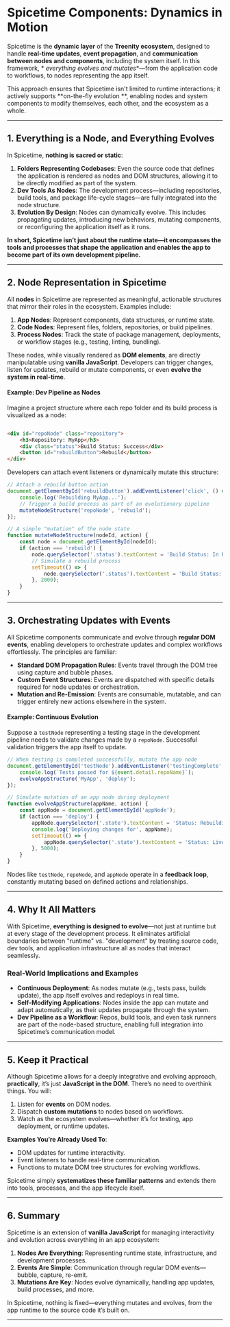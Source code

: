 # Spicetime Components: Dynamics in Motion

Spicetime is the **dynamic layer** of the **Treenity ecosystem**, designed to handle **real-time updates**, **event
propagation**, and **communication between nodes and components**, including the system itself. In this framework, *
*everything evolves and mutates**—from the application code to workflows, to nodes representing the app itself.

This approach ensures that Spicetime isn't limited to runtime interactions; it actively supports **on-the-fly evolution
**, enabling nodes and system components to modify themselves, each other, and the ecosystem as a whole.

---

## **1. Everything is a Node, and Everything Evolves**

In Spicetime, **nothing is sacred or static**:

1. **Folders Representing Codebases**: Even the source code that defines the application is rendered as nodes and DOM
   structures, allowing it to be directly modified as part of the system.
2. **Dev Tools As Nodes**: The development process—including repositories, build tools, and package life-cycle
   stages—are fully integrated into the node structure.
3. **Evolution By Design**: Nodes can dynamically evolve. This includes propagating updates, introducing new behaviors,
   mutating components, or reconfiguring the application itself as it runs.

**In short, Spicetime isn’t just about the runtime state—it encompasses the tools and processes that shape the
application and enables the app to become part of its own development pipeline.**

---

## **2. Node Representation in Spicetime**

All **nodes** in Spicetime are represented as meaningful, actionable structures that mirror their roles in the
ecosystem. Examples include:

1. **App Nodes**: Represent components, data structures, or runtime state.
2. **Code Nodes**: Represent files, folders, repositories, or build pipelines.
3. **Process Nodes**: Track the state of package management, deployments, or workflow stages (e.g., testing, linting,
   bundling).

These nodes, while visually rendered as **DOM elements**, are directly manipulatable using **vanilla JavaScript**.
Developers can trigger changes, listen for updates, rebuild or mutate components, or even **evolve the system in
real-time**.

#### **Example: Dev Pipeline as Nodes**

Imagine a project structure where each repo folder and its build process is visualized as a node:

```html

<div id="repoNode" class="repository">
    <h3>Repository: MyApp</h3>
    <div class="status">Build Status: Success</div>
    <button id="rebuildButton">Rebuild</button>
</div>
```

Developers can attach event listeners or dynamically mutate this structure:

```javascript
// Attach a rebuild button action
document.getElementById('rebuildButton').addEventListener('click', () => {
    console.log('Rebuilding MyApp...');
    // Trigger a build process as part of an evolutionary pipeline
    mutateNodeStructure('repoNode', 'rebuild');
});

// A simple "mutation" of the node state
function mutateNodeStructure(nodeId, action) {
    const node = document.getElementById(nodeId);
    if (action === 'rebuild') {
        node.querySelector('.status').textContent = 'Build Status: In Progress';
        // Simulate a rebuild process
        setTimeout(() => {
            node.querySelector('.status').textContent = 'Build Status: Success';
        }, 2000);
    }
}
```

---

## **3. Orchestrating Updates with Events**

All Spicetime components communicate and evolve through **regular DOM events**, enabling developers to orchestrate
updates and complex workflows effortlessly. The principles are familiar:

- **Standard DOM Propagation Rules**: Events travel through the DOM tree using capture and bubble phases.
- **Custom Event Structures**: Events are dispatched with specific details required for node updates or orchestration.
- **Mutation and Re-Emission**: Events are consumable, mutatable, and can trigger entirely new actions elsewhere in the
  system.

#### **Example: Continuous Evolution**

Suppose a `testNode` representing a testing stage in the development pipeline needs to validate changes made by a
`repoNode`. Successful validation triggers the app itself to update.

```javascript
// When testing is completed successfully, mutate the app node
document.getElementById('testNode').addEventListener('testingComplete', (event) => {
    console.log(`Tests passed for ${event.detail.repoName}`);
    evolveAppStructure('MyApp', 'deploy');
});

// Simulate mutation of an app node during deployment
function evolveAppStructure(appName, action) {
    const appNode = document.getElementById('appNode');
    if (action === 'deploy') {
        appNode.querySelector('.state').textContent = 'Status: Rebuilding and Deploying...';
        console.log('Deploying changes for', appName);
        setTimeout(() => {
            appNode.querySelector('.state').textContent = 'Status: Live';
        }, 5000);
    }
}
```

Nodes like `testNode`, `repoNode`, and `appNode` operate in a **feedback loop**, constantly mutating based on defined
actions and relationships.

---

## **4. Why It All Matters**

With Spicetime, **everything is designed to evolve**—not just at runtime but at every stage of the development process.
It eliminates artificial boundaries between "runtime" vs. "development" by treating source code, dev tools, and
application infrastructure all as nodes that interact seamlessly.

### **Real-World Implications and Examples**

- **Continuous Deployment**: As nodes mutate (e.g., tests pass, builds update), the app itself evolves and redeploys in
  real time.
- **Self-Modifying Applications**: Nodes inside the app can mutate and adapt automatically, as their updates propagate
  through the system.
- **Dev Pipeline as a Workflow**: Repos, build tools, and even task runners are part of the node-based structure,
  enabling full integration into Spicetime’s communication model.

---

## **5. Keep it Practical**

Although Spicetime allows for a deeply integrative and evolving approach, **practically**, it’s just **JavaScript in the
DOM**. There’s no need to overthink things. You will:

1. Listen for **events** on DOM nodes.
2. Dispatch **custom mutations** to nodes based on workflows.
3. Watch as the ecosystem evolves—whether it’s for testing, app deployment, or runtime updates.

**Examples You’re Already Used To**:

- DOM updates for runtime interactivity.
- Event listeners to handle real-time communication.
- Functions to mutate DOM tree structures for evolving workflows.

Spicetime simply **systematizes these familiar patterns** and extends them into tools, processes, and the app lifecycle
itself.

---

## **6. Summary**

Spicetime is an extension of **vanilla JavaScript** for managing interactivity and evolution across everything in an app
ecosystem:

1. **Nodes Are Everything**: Representing runtime state, infrastructure, and development processes.
2. **Events Are Simple**: Communication through regular DOM events—bubble, capture, re-emit.
3. **Mutations Are Key**: Nodes evolve dynamically, handling app updates, build processes, and more.

In Spicetime, nothing is fixed—everything mutates and evolves, from the app runtime to the source code it’s built on.

---